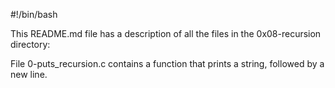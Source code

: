 #!/bin/bash

This README.md file has a description of all the files in the 0x08-recursion directory:

File 0-puts_recursion.c contains a function that prints a string, followed by a new line.